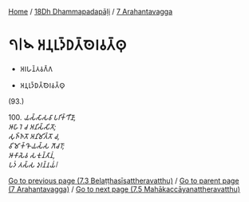 
[Home](/) / [18Dh Dhammapadapāḷi](../../18Dh.md) / [7 Arahantavagga](../7.md)

# 𑁭𑁇𑁪 𑀅𑀦𑀼𑀭𑀼𑀤𑁆𑀥𑀢𑁆𑀣𑁂𑀭𑀯𑀢𑁆𑀣𑀼

* 𑀅𑀭𑀳𑀦𑁆𑀢𑀯𑀕𑁆𑀕

* 𑀅𑀦𑀼𑀭𑀼𑀤𑁆𑀥𑀢𑁆𑀣𑁂𑀭𑀯𑀢𑁆𑀣𑀼

(93.)

100\. _𑀬𑀲𑁆𑀲𑀸𑀲𑀯𑀸 𑀧𑀭𑀺𑀓𑁆𑀔𑀻𑀡𑀸,_  
_𑀆𑀳𑀸𑀭𑁂 𑀘 𑀅𑀦𑀺𑀲𑁆𑀲𑀺𑀢𑁄;_  
_𑀲𑀼𑀜𑁆𑀜𑀢𑁄 𑀅𑀦𑀺𑀫𑀺𑀢𑁆𑀢𑁄 𑀘,_  
_𑀯𑀺𑀫𑁄𑀓𑁆𑀔𑁄 𑀬𑀲𑁆𑀲 𑀕𑁄𑀘𑀭𑁄;_  
_𑀆𑀓𑀸𑀲𑁂𑀯 𑀲𑀓𑀼𑀦𑁆𑀢𑀸𑀦𑀁,_  
_𑀧𑀤𑀁 𑀢𑀲𑁆𑀲 𑀤𑀼𑀭𑀦𑁆𑀦𑀬𑀁𑁇_  


[Go to previous page (7.3 Belaṭṭhasīsattheravatthu)](7.3.md) / [Go to parent page (7 Arahantavagga)](../7.md) / [Go to next page (7.5 Mahākaccāyanattheravatthu)](7.5.md)


